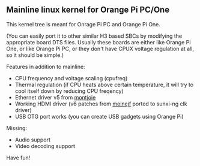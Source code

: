 Mainline linux kernel for Orange Pi PC/One
------------------------------------------

This kernel tree is meant for Onrage Pi PC and Orange Pi One. 

(You can easily port it to other similar H3 based SBCs by modifying the
appropriate board DTS files. Usually these boards are either like Orange Pi One,
or like Orange Pi PC, or they don't have CPUX voltage regulation at all, so it
should be simple.)

Features in addition to mainline:

- CPU frequency and voltage scaling (cpufreq)
- Thermal regulation (if CPU heats above certain temperature, it will try to cool itself down by reducing CPU freqency)
- Ethernet driver v5 from [montjoie](https://github.com/montjoie/linux/commits/sun8i-emac-wip-v5)
- Working HDMI driver (v6 patches from [moinejf](http://moinejf.free.fr/opi2/) ported to sunxi-ng clk driver)
- USB OTG port works (you can create USB gadgets using Orange Pi)

Missing:

- Audio support
- Video decoding support

Have fun!

